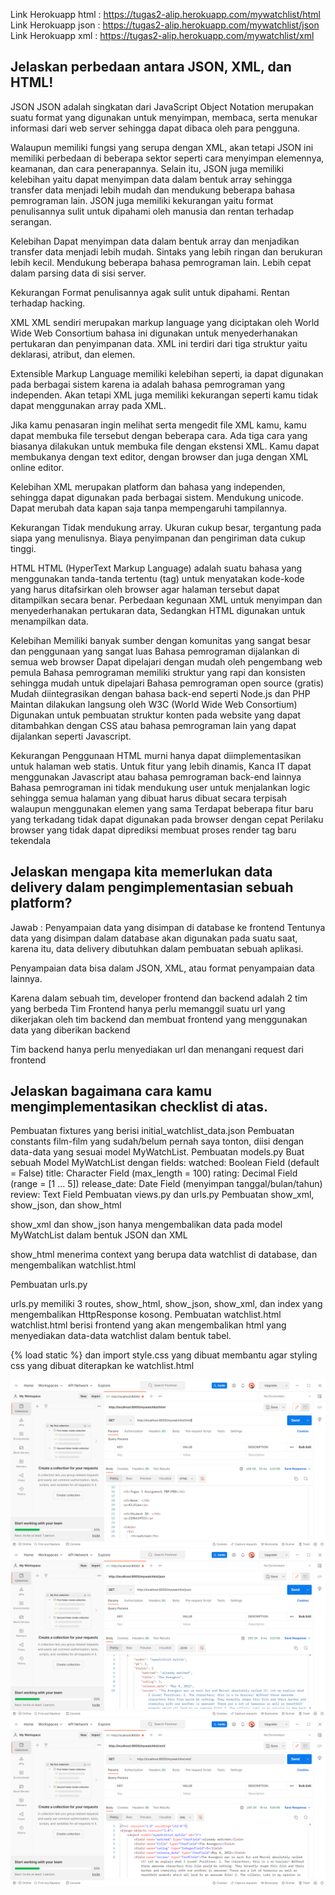 Link Herokuapp html : https://tugas2-alip.herokuapp.com/mywatchlist/html
Link Herokuapp json : https://tugas2-alip.herokuapp.com/mywatchlist/json
Link Herokuapp xml : https://tugas2-alip.herokuapp.com/mywatchlist/xml


## Jelaskan perbedaan antara JSON, XML, dan HTML!
JSON 
JSON adalah singkatan dari JavaScript Object Notation merupakan suatu format yang digunakan untuk menyimpan, membaca, serta menukar informasi dari web server sehingga dapat dibaca oleh para pengguna.

Walaupun memiliki fungsi yang serupa dengan XML, akan tetapi JSON ini memiliki perbedaan di beberapa sektor seperti cara menyimpan elemennya, keamanan, dan cara penerapannya. Selain itu, JSON juga memiliki kelebihan yaitu dapat menyimpan data dalam bentuk array sehingga transfer data menjadi lebih mudah dan mendukung beberapa bahasa pemrograman lain. JSON juga memiliki kekurangan yaitu format penulisannya sulit untuk dipahami oleh manusia dan rentan terhadap serangan.

Kelebihan
Dapat menyimpan data dalam bentuk array dan menjadikan transfer data menjadi lebih mudah.
Sintaks yang lebih ringan dan berukuran lebih kecil.
Mendukung beberapa bahasa pemrograman lain.
Lebih cepat dalam parsing data di sisi server.

Kekurangan
Format penulisannya agak sulit untuk dipahami.
Rentan terhadap hacking.

XML 
XML sendiri merupakan markup language yang diciptakan oleh World Wide Web Consortium bahasa ini digunakan untuk menyederhanakan pertukaran dan penyimpanan data. XML ini terdiri dari tiga struktur yaitu deklarasi, atribut, dan elemen. 

Extensible Markup Language memiliki kelebihan seperti, ia dapat digunakan pada berbagai sistem karena ia adalah bahasa pemrograman yang independen. Akan tetapi XML juga memiliki kekurangan seperti kamu tidak dapat menggunakan array pada XML.

Jika kamu penasaran ingin melihat serta mengedit file XML kamu, kamu dapat membuka file tersebut dengan beberapa cara. Ada tiga cara yang biasanya dilakukan untuk membuka file dengan ekstensi XML. Kamu dapat membukanya dengan text editor, dengan browser dan juga dengan XML online editor.

Kelebihan
XML merupakan platform dan bahasa yang independen, sehingga dapat digunakan pada berbagai sistem.
Mendukung unicode.
Dapat merubah data kapan saja tanpa mempengaruhi tampilannya.

Kekurangan
Tidak mendukung array.
Ukuran cukup besar, tergantung pada siapa yang menulisnya.
Biaya penyimpanan dan pengiriman data cukup tinggi.

HTML
HTML (HyperText Markup Language) adalah suatu bahasa yang menggunakan tanda-tanda tertentu (tag) untuk menyatakan kode-kode yang harus ditafsirkan oleh browser agar halaman tersebut dapat ditampilkan secara benar. Perbedaan kegunaan XML untuk menyimpan dan menyederhanakan pertukaran data, Sedangkan HTML digunakan untuk menampilkan data.

Kelebihan
Memiliki banyak sumber dengan komunitas yang sangat besar dan penggunaan yang sangat luas
Bahasa pemrograman dijalankan di semua web browser
Dapat dipelajari dengan mudah oleh pengembang web pemula
Bahasa pemrograman memiliki struktur yang rapi dan konsisten sehingga mudah untuk dipelajari
Bahasa pemrograman open source (gratis)
Mudah diintegrasikan dengan bahasa back-end seperti Node.js dan PHP
Maintan dilakukan langsung oleh W3C (World Wide Web Consortium)
Digunakan untuk pembuatan struktur konten pada website yang dapat ditambahkan dengan CSS atau bahasa pemrograman lain yang dapat dijalankan seperti Javascript.

Kekurangan
Penggunaan HTML murni hanya dapat diimplementasikan untuk halaman web statis. Untuk fitur yang lebih dinamis, Kanca IT dapat menggunakan Javascript atau bahasa pemrograman back-end lainnya
Bahasa pemrograman ini tidak mendukung user untuk menjalankan logic sehingga semua halaman yang dibuat harus dibuat secara terpisah walaupun menggunakan elemen yang sama
Terdapat beberapa fitur baru yang terkadang tidak dapat digunakan pada browser dengan cepat
Perilaku browser yang tidak dapat diprediksi membuat proses render tag baru tekendala


## Jelaskan mengapa kita memerlukan data delivery dalam pengimplementasian sebuah platform?
Jawab :
Penyampaian data yang disimpan di database ke frontend
Tentunya data yang disimpan dalam database akan digunakan pada suatu saat, karena itu, data delivery dibutuhkan dalam pembuatan sebuah aplikasi.

Penyampaian data bisa dalam JSON, XML, atau format penyampaian data lainnya.

Karena dalam sebuah tim, developer frontend dan backend adalah 2 tim yang berbeda
Tim Frontend hanya perlu memanggil suatu url yang dikerjakan oleh tim backend dan membuat frontend yang menggunakan data yang diberikan backend

Tim backend hanya perlu menyediakan url dan menangani request dari frontend

## Jelaskan bagaimana cara kamu mengimplementasikan checklist di atas.
Pembuatan fixtures yang berisi initial_watchlist_data.json
Pembuatan constants film-film yang sudah/belum pernah saya tonton, diisi dengan data-data yang sesuai model MyWatchList.
Pembuatan models.py
Buat sebuah Model MyWatchList dengan fields:
watched: Boolean Field (default = False)
title: Character Field (max_length = 100)
rating: Decimal Field (range = [1 ... 5])
release_date: Date Field (menyimpan tanggal/bulan/tahun)
review: Text Field
Pembuatan views.py dan urls.py
Pembuatan show_xml, show_json, dan show_html

show_xml dan show_json hanya mengembalikan data pada model MyWatchList dalam bentuk JSON dan XML

show_html menerima context yang berupa data watchlist di database, dan mengembalikan watchlist.html

Pembuatan urls.py

urls.py memiliki 3 routes, show_html, show_json, show_xml, dan index yang mengembalikan HttpResponse kosong.
Pembuatan watchlist.html
watchlist.html berisi frontend yang akan mengembalikan html yang menyediakan data-data watchlist dalam bentuk tabel.

{% load static %} dan import style.css yang dibuat membantu agar styling css yang dibuat diterapkan ke watchlist.html

![image](<https://github.com/ShafanisaAlifia/tugas2PBP/blob/main/mywatchlist/Postman%209_22_2022%2012_18_39%20AM.png>)
![image](<https://github.com/ShafanisaAlifia/tugas2PBP/blob/main/mywatchlist/Postman%209_22_2022%2012_18_20%20AM.png>)
![image](<https://github.com/ShafanisaAlifia/tugas2PBP/blob/main/mywatchlist/Postman%209_22_2022%2012_16_10%20AM.png>)
